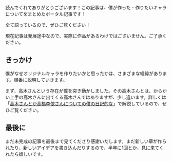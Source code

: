 読んでくれてありがとうございます！この記事は、僕が作った・作りたいキャラについてをまとめたポータル記事です！

全て語っているので、ぜひご覧ください！

現在記事は発展途中なので、実際に作品があるわけではございません。ご了承ください。

## きっかけ
僕がなぜオリジナルキャラを作りたいかと思ったかは、さまざまな経緯があります。順番に説明していきます。

まず、高木さんという存在が僕を突き動かしました。その高木さんとは、からかい上手の高木さんに出てくる高木さんではありますが、少し違います。詳しくは「[高木さんとか高橋李依さんについての僕の日記的な](https://www.miharu.blog/Novel/%E9%AB%98%E6%9C%A8%E3%81%95%E3%82%93%E3%81%A8%E3%81%8B%E9%AB%98%E6%A9%8B%E6%9D%8E%E4%BE%9D%E3%81%95%E3%82%93%E3%81%AB%E3%81%A4%E3%81%84%E3%81%A6%E3%81%AE%E5%83%95%E3%81%AE%E6%97%A5%E8%A8%98%E7%9A%84%E3%81%AA/)」で解説しているので、ぜひご覧ください。

## 最後に
まだ未完成の記事を最後まで見てくださり感謝いたします。まだ新しい章が作られたり、新しいアイデアを書き込んだりするので、半年に1回とか、見に来てくれたら嬉しいです。
